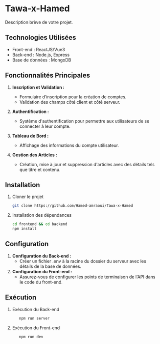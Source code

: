 # Tawa-x-Hamed

Description brève de votre projet.

## Technologies Utilisées

- Front-end : ReactJS/Vue3
- Back-end : Node.js, Express
- Base de données : MongoDB

## Fonctionnalités Principales

1. **Inscription et Validation :**
   - Formulaire d'inscription pour la création de comptes.
   - Validation des champs côté client et côté serveur.

2. **Authentification :**
   - Système d'authentification pour permettre aux utilisateurs de se connecter à leur compte.

3. **Tableau de Bord :**
   - Affichage des informations du compte utilisateur.

4. **Gestion des Articles :**
   - Création, mise à jour et suppression d'articles avec des détails tels que titre et contenu.

## Installation

1. Cloner le projet
   ```bash
   git clone https://github.com/Hamed-amraoui/Tawa-x-Hamed

2. Installation des dépendances
   ```bash
   cd frontend && cd backend
   npm install


## Configuration
1. **Configuration du Back-end :**
   - Créer un fichier .env à la racine du dossier du serveur avec les détails de la base de données.
2. **Configuration du Front-end :**
   - Assurez-vous de configurer les points de terminaison de l'API dans le code du front-end.

## Exécution
1. Exécution du Back-end
   ```bash
      npm run server
2. Exécution du Front-end
   ```bash
      npm run dev
